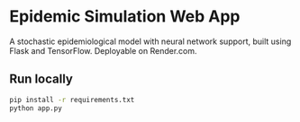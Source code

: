 # Epidemic Simulation Web App

A stochastic epidemiological model with neural network support, built using Flask and TensorFlow. Deployable on Render.com.

## Run locally

```bash
pip install -r requirements.txt
python app.py